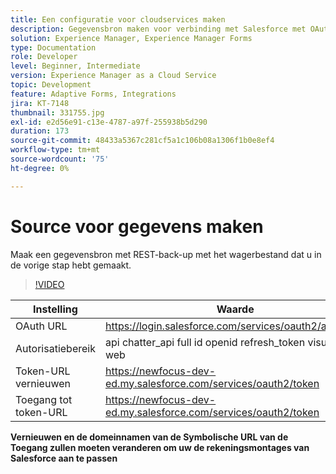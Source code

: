 ```yaml
---
title: Een configuratie voor cloudservices maken
description: Gegevensbron maken voor verbinding met Salesforce met OAuth-referenties
solution: Experience Manager, Experience Manager Forms
type: Documentation
role: Developer
level: Beginner, Intermediate
version: Experience Manager as a Cloud Service
topic: Development
feature: Adaptive Forms, Integrations
jira: KT-7148
thumbnail: 331755.jpg
exl-id: e2d56e91-c13e-4787-a97f-255938b5d290
duration: 173
source-git-commit: 48433a5367c281cf5a1c106b08a1306f1b0e8ef4
workflow-type: tm+mt
source-wordcount: '75'
ht-degree: 0%

---
```


# Source voor gegevens maken

Maak een gegevensbron met REST-back-up met het wagerbestand dat u in de vorige stap hebt gemaakt.

>[!VIDEO](https://video.tv.adobe.com/v/331755?quality=12&learn=on)

| Instelling | Waarde |
|---------------------|-----------------------------------------------------------------|
| OAuth URL | https://login.salesforce.com/services/oauth2/authorize |
| Autorisatiebereik | api chatter_api full id openid refresh_token visualforce web |
| Token-URL vernieuwen | https://newfocus-dev-ed.my.salesforce.com/services/oauth2/token |
| Toegang tot token-URL | https://newfocus-dev-ed.my.salesforce.com/services/oauth2/token |


**Vernieuwen en de domeinnamen van de Symbolische URL van de Toegang zullen moeten veranderen om uw de rekeningsmontages van Salesforce aan te passen**